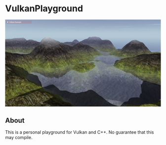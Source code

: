 # VulkanPlayground

![screenshot.jpg](screenshot.jpg)

## About

This is a personal playground for Vulkan and C++. No guarantee that this may compile.

